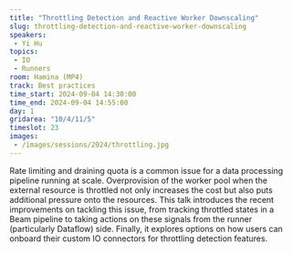```yaml
---
title: "Throttling Detection and Reactive Worker Downscaling"
slug: throttling-detection-and-reactive-worker-downscaling
speakers:
 - Yi Hu
topics:
 - IO
 - Runners
room: Hamina (MP4)
track: Best practices
time_start: 2024-09-04 14:30:00
time_end: 2024-09-04 14:55:00
day: 1
gridarea: "10/4/11/5"
timeslot: 23
images:
 - /images/sessions/2024/throttling.jpg 
---
```


Rate limiting and draining quota is a common issue for a data processing pipeline running at scale. Overprovision of the worker pool when the external resource is throttled not only increases the cost but also puts additional pressure onto the resources. This talk introduces the recent improvements on tackling this issue, from tracking throttled states in a Beam pipeline to taking actions on these signals from the runner (particularly Dataflow) side. Finally, it explores options on how users can onboard their custom IO connectors for throttling detection features.